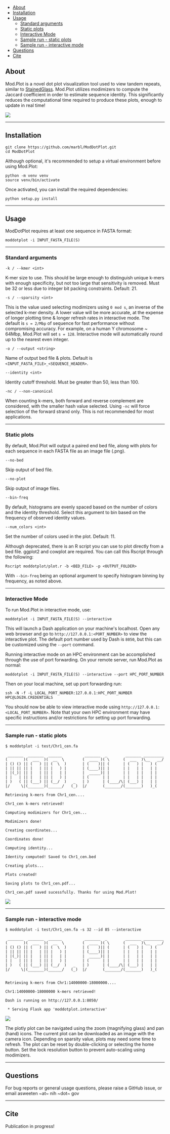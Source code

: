 - [About](#about)
- [Installation](#installation)
- [Usage](#usage)
  - [Standard arguments](#standard-arguments)
  - [Static plots](#static-plots)
  - [Interactive Mode](#interactive-mode)
  - [Sample run - static plots](#sample-run---static-plots)
  - [Sample run - interactive mode](#sample-run---interactive-mode)
- [Questions](#questions)
- [Cite](#cite)

## About

Mod.Plot is a novel dot plot visualization tool used to view tandem repeats, similar to [StainedGlass](https://mrvollger.github.io/StainedGlass/). Mod.Plot utilizes modimizers to compute the Jaccard coefficient in order to estimate sequence identity. This significantly reduces the computational time required to produce these plots, enough to update in real time!

![](images/demo.gif)

--- 

## Installation

```
git clone https://github.com/marbl/ModDotPlot.git
cd ModDotPlot
```

Although optional, it's recommended to setup a virtual environment before using Mod.Plot:

```
python -m venv venv
source venv/bin/activate
```

Once activated, you can install the required dependencies:

```
python setup.py install
```

--- 

## Usage

ModDotPlot requires at least one sequence in FASTA format:

```
moddotplot -i INPUT_FASTA_FILE(S)
```

--- 

### Standard arguments

`-k / --kmer <int>`

K-mer size to use. This should be large enough to distinguish unique k-mers with enough specificity, but not too large that sensitivity is removed. Must be 32 or less due to integer bit packing constraints. Default: 21.

`-s / --sparsity <int>`

This is the value used selecting modimizers using `0 mod s`, an inverse of the selected k-mer density. A lower value will be more accurate, at the expense of longer plotting time & longer refresh rates in interactive mode. The default is `s = 2/Mbp` of sequence for fast performance without compromising accuracy. For example, on a human Y chromosome ~ 64Mbp, Mod.Plot will set `s = 128`. Interactive mode will automatically round up to the nearest even integer. 

`-o / --output <string>`

Name of output bed file & plots. Default is `<INPUT_FASTA_FILE>_<SEQUENCE_HEADER>`.

`--identity <int>`

Identity cutoff threshold. Must be greater than 50, less than 100. 

`-nc / --non-canonical`

When counting k-mers, both forward and reverse complement are considered, with the smaller hash value selected. Using `-nc` will force selection of the forward strand only. This is not recommended for most applications.

--- 

### Static plots

By default, Mod.Plot will output a paired end bed file, along with plots for each sequence in each FASTA file as an image file (.png). 

`--no-bed`

Skip output of bed file.

`--no-plot`

Skip output of image files.

`--bin-freq`

By default, histograms are evenly spaced based on the number of colors and the identity threshold. Select this argument to bin based on the frequency of observed identity values.

`--num_colors <int>`

Set the number of colors used in the plot. Default: 11. 

Although deprecated, there is an R script you can use to plot directly from a bed file. ggplot2 and cowplot are required. You can call this Rscript through the following: 

```
Rscript moddotplot/plot.r -b <BED_FILE> -p <OUTPUT_FOLDER>
```

With `--bin-freq` being an optional argument to specify histogram binning by frequency, as noted above.

--- 

### Interactive Mode

To run Mod.Plot in interactive mode, use:

```
moddotplot -i INPUT_FASTA_FILE(S) --interactive
```

This will launch a Dash application on your machine's localhost. Open any web browser and go to `http://127.0.0.1:<PORT_NUMBER>` to view the interactive plot. The default port number used by Dash is `8050`, but this can be customized using the `--port` command.

Running interactive mode on an HPC environment can be accomplished through the use of port forwarding. On your remote server, run Mod.Plot as normal:

```
moddotplot -i INPUT_FASTA_FILE(S) --interactive --port HPC_PORT_NUMBER
```

Then on your local machine, set up port forwarding run:

```
ssh -N -f -L LOCAL_PORT_NUMBER:127.0.0.1:HPC_PORT_NUMBER HPC@LOGIN.CREDENTIALS
```

You should now be able to view interactive mode using `http://127.0.0.1:<LOCAL_PORT_NUMBER>`. Note that your own HPC environment may have specific instructions and/or restrictions for setting up port forwarding.

--- 

### Sample run - static plots

```
$ moddotplot -i test/Chr1_cen.fa     

 _______  _______  ______          _______  _        _______ _________
(       )(  ___  )(  __  \        (  ____ )( \      (  ___  )\__   __/
| () () || (   ) || (  \  )       | (    )|| (      | (   ) |   ) (   
| || || || |   | || |   ) |       | (____)|| |      | |   | |   | |   
| |(_)| || |   | || |   | |       |  _____)| |      | |   | |   | |   
| |   | || |   | || |   ) |       | (      | |      | |   | |   | |   
| )   ( || (___) || (__/  )   _   | )      | (____/\| (___) |   | |   
|/     \|(_______)(______/   (_)  |/       (_______/(_______)   )_(   

Retrieving k-mers from Chr1_cen.... 

Chr1_cen k-mers retrieved! 

Computing modimizers for Chr1_cen... 

Modimizers done! 

Creating coordinates...

Coordinates done! 

Computing identity... 

Identity computed! Saved to Chr1_cen.bed 

Creating plots... 

Plots created! 

Saving plots to Chr1_cen.pdf... 

Chr1_cen.pdf saved sucessfully. Thanks for using Mod.Plot!
```
![](images/Chr1_cen.png)

--- 

### Sample run - interactive mode

```
$ moddotplot -i test/Chr1_cen.fa -s 32 --id 85 --interactive   

 _______  _______  ______          _______  _        _______ _________
(       )(  ___  )(  __  \        (  ____ )( \      (  ___  )\__   __/
| () () || (   ) || (  \  )       | (    )|| (      | (   ) |   ) (   
| || || || |   | || |   ) |       | (____)|| |      | |   | |   | |   
| |(_)| || |   | || |   | |       |  _____)| |      | |   | |   | |   
| |   | || |   | || |   ) |       | (      | |      | |   | |   | |   
| )   ( || (___) || (__/  )   _   | )      | (____/\| (___) |   | |   
|/     \|(_______)(______/   (_)  |/       (_______/(_______)   )_(   


Retrieving k-mers from Chr1:14000000-18000000.... 

Chr1:14000000-18000000 k-mers retrieved! 

Dash is running on http://127.0.0.1:8050/

 * Serving Flask app 'moddotplot.interactive'
```

![](images/plotly_icons.png)

The plotly plot can be navigated using the zoom (magnifying glass) and pan (hand) icons. The current plot can be downloaded as an image with the camera icon. Depending on sparsity value, plots may need some time to refresh. The plot can be reset by double-clicking or selecting the home button. Set the lock resolution button to prevent auto-scaling using modimizers.

--- 

## Questions

For bug reports or general usage questions, please raise a GitHub issue, or email asweeten ~at~ nih ~dot~ gov

--- 

## Cite

Publication in progress!
